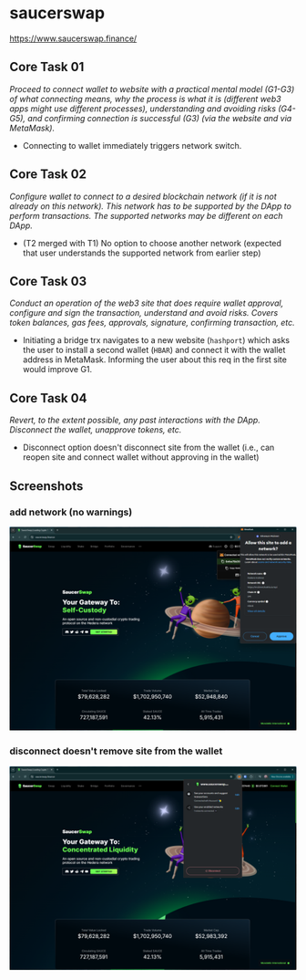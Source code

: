 # saucerswap
https://www.saucerswap.finance/

## Core Task 01

*Proceed to connect wallet to website with a practical mental model (G1-G3) of what connecting means, why the process is what it is (different web3 apps might use different processes), understanding and avoiding risks (G4-G5), and confirming connection is successful (G3) (via the website and via MetaMask).*

- Connecting to wallet immediately triggers network switch.

## Core Task 02

*Configure wallet to connect to a desired blockchain network (if it is not already on this network). This network has to be supported by the DApp to perform transactions. The supported networks may be different on each DApp.* 

- (T2 merged with T1) No option to choose another network (expected that user understands the supported network from earlier step)

## Core Task 03

*Conduct an operation of the web3 site that does require wallet approval, configure and sign the transaction, understand and avoid risks. Covers token balances, gas fees, approvals, signature, confirming transaction, etc.*

- Initiating a bridge trx navigates to a new website (`hashport`) which asks the user to install a second wallet (`HBAR`) and connect it with the wallet address in MetaMask. Informing the user about this req in the first site would improve G1.


## Core Task 04

*Revert, to the extent possible, any past interactions with the DApp. Disconnect the wallet, unapprove tokens, etc.* 

- Disconnect option doesn't disconnect site from the wallet (i.e., can reopen site and connect wallet without approving in the wallet)

## Screenshots
### add network (no warnings)
![wallet](image-98.png)

### disconnect doesn't remove site from the wallet
![wallet](image-99.png)